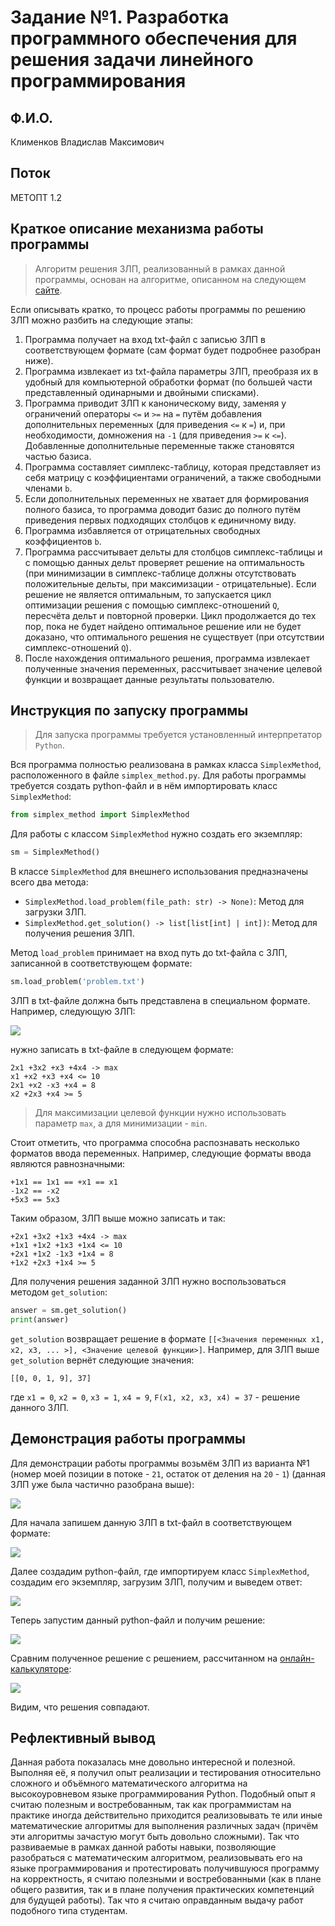 # Задание №1. Разработка программного обеспечения для решения задачи линейного программирования

## Ф.И.О.

Клименков Владислав Максимович

## Поток

МЕТОПТ 1.2

## Краткое описание механизма работы программы

> Алгоритм решения ЗЛП, реализованный в рамках данной программы, основан на алгоритме, описанном на следующем [сайте](https://programforyou.ru/calculators/simplex-method).

Если описывать кратко, то процесс работы программы по решению ЗЛП можно разбить на следующие этапы:

1. Программа получает на вход txt-файл с записью ЗЛП в соответствующем формате (сам формат будет подробнее разобран ниже).
2. Программа извлекает из txt-файла параметры ЗЛП, преобразя их в удобный для компьютерной обработки формат (по большей части представленный одинарными и двойными списками).
3. Программа приводит ЗЛП к каноническому виду, заменяя у ограничений операторы `<=` и `>=` на `=` путём добавления дополнительных переменных (для приведения `<=` к `=`) и, при необходимости, домножения на `-1` (для приведения `>=` к `<=`). Добавленные дополнительные переменные также становятся частью базиса.
4. Программа составляет симплекс-таблицу, которая представляет из себя матрицу с коэффициентами ограничений, а также свободными членами `b`.
5. Если дополнительных переменных не хватает для формирования полного базиса, то программа доводит базис до полного путём приведения первых подходящих столбцов к единичному виду.
6. Программа избавляется от отрицательных свободных коэффициентов `b`.
7. Программа рассчитывает дельты для столбцов симплекс-таблицы и с помощью данных дельт проверяет решение на оптимальность (при минимизации в симплекс-таблице должны отсутствовать положительные дельты, при максимизации - отрицательные). Если решение не является оптимальным, то запускается цикл оптимизации решения с помощью симплекс-отношений `Q`, пересчёта дельт и повторной проверки. Цикл продолжается до тех пор, пока не будет найдено оптимальное решение или не будет доказано, что оптимального решения не существует (при отсутствии симплекс-отношений `Q`).
8. После нахождения оптимального решения, программа извлекает полученные значения переменных, рассчитывает значение целевой функции и возвращает данные результаты пользователю.

## Инструкция по запуску программы

> Для запуска программы требуется установленный интерпретатор `Python`.

Вся программа полностью реализована в рамках класса `SimplexMethod`, расположенного в файле `simplex_method.py`. Для работы программы требуется создать python-файл и в нём импортировать класс `SimplexMethod`:

```python
from simplex_method import SimplexMethod
```

Для работы с классом `SimplexMethod` нужно создать его экземпляр:

```python
sm = SimplexMethod()
```

В классе `SimplexMethod` для внешнего использования предназначены всего два метода:

- `SimplexMethod.load_problem(file_path: str) -> None)`: Метод для загрузки ЗЛП.
- `SimplexMethod.get_solution() -> list[list[int] | int])`: Метод для получения решения ЗЛП.

Метод `load_problem` принимает на вход путь до txt-файла с ЗЛП, записанной в соответствующем формате:

```python
sm.load_problem('problem.txt')
```

ЗЛП в txt-файле должна быть представлена в специальном формате. Например, следующую ЗЛП:

![](./images/1.png)

нужно записать в txt-файле в следующем формате:

```
2x1 +3x2 +x3 +4x4 -> max
x1 +x2 +x3 +x4 <= 10
2x1 +x2 -x3 +x4 = 8
x2 +2x3 +x4 >= 5
```

> Для максимизации целевой функции нужно использовать параметр `max`, а для минимизации - `min`.

Стоит отметить, что программа способна распознавать несколько форматов ввода переменных. Например, следующие форматы ввода являются равнозначными:

```
+1x1 == 1x1 == +x1 == x1
-1x2 == -x2
+5x3 == 5x3
```

Таким образом, ЗЛП выше можно записать и так:

```
+2x1 +3x2 +1x3 +4x4 -> max
+1x1 +1x2 +1x3 +1x4 <= 10
+2x1 +1x2 -1x3 +1x4 = 8
+1x2 +2x3 +1x4 >= 5
```

Для получения решения заданной ЗЛП нужно воспользоваться методом `get_solution`:

```python
answer = sm.get_solution()
print(answer)
```

`get_solution` возвращает решение в формате `[[<Значения переменных x1, x2, x3, ... >], <Значение целевой функции>]`. Например, для ЗЛП выше `get_solution` вернёт следующие значения:

```
[[0, 0, 1, 9], 37]
```

где `x1 = 0`, `x2 = 0`, `x3 = 1`, `x4 = 9`, `F(x1, x2, x3, x4) = 37` - решение данного ЗЛП.

## Демонстрация работы программы

Для демонстрации работы программы возьмём ЗЛП из варианта №1 (номер моей позиции в потоке - `21`, остаток от деления на `20` - `1`) (данная ЗЛП уже была частично разобрана выше):

![](./images/1.png)

Для начала запишем данную ЗЛП в txt-файл в соответствующем формате:

![](./images/2.png)

Далее создадим python-файл, где импортируем класс `SimplexMethod`, создадим его экземпляр, загрузим ЗЛП, получим и выведем ответ:

![](./images/3.png)

Теперь запустим данный python-файл и получим решение:

![](./images/4.png)

Сравним полученное решение с решением, рассчитанном на [онлайн-калькуляторе](https://programforyou.ru/calculators/simplex-method):

![](./images/5.png)

Видим, что решения совпадают.

## Рефлективный вывод

Данная работа показалась мне довольно интересной и полезной. Выполняя её, я получил опыт реализации и тестирования относительно сложного и объёмного математического алгоритма на высокоуровневом языке программирования Python. Подобный опыт я считаю полезным и востребованным, так как программистам на практике иногда действительно приходится реализовывать те или иные математические алгоритмы для выполнения различных задач (причём эти алгоритмы зачастую могут быть довольно сложными). Так что развиваемые в рамках данной работы навыки, позволяющие разобраться с математическим алгоритмом, реализовывать его на языке программирования и протестировать получившуюся программу на корректность, я считаю полезными и востребованными (как в плане общего развития, так и в плане получения практических компетенций для будущей работы). Так что я считаю оправданным выдачу работ подобного типа студентам.
